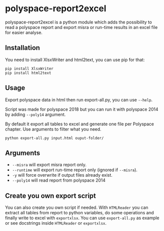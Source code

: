 # polyspace-report2excel

polyspace-report2excel is a python module which adds the possibility 
to read a polyspace report and export misra or run-time results in 
an excel file for easier analyse.

## Installation
You need to install XlsxWriter and html2text, you can use pip for that:

```
pip install XlsxWriter
pip install html2text
```

## Usage
Export polyspace data in html then run export-all.py, you can use `--help`. 

Script was made for polyspace 2018 but you can run it with polyspace 2014 
by adding `--poly14` argument.

By default it export all tables to excel and generate one file per Polyspace chapter.
Use arguments to filter what you need.

``` 
python export-all.py input.html ouput-folder/
```
## Arguments
- `--misra` will export misra report only.
- `--runtime` will export run-time report only (ignored if `--misra`).
- `-y` will force overwrite if output files already exist.
- `--poly14` will read report from polyspace 2014

## Create you own export script
You can also create you own script if needed. With `HTMLReader` you can 
extract all tables from report to python variables, do some operations 
and finally write to excel with `exportxlsx`. You can use `export-all.py`
as example or see docstrings inside `HTMLReader` or `exportxlsx`.
